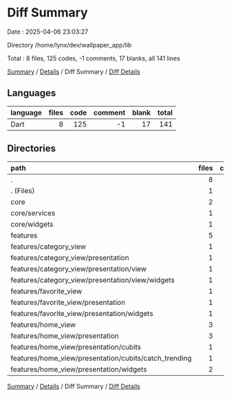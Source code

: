 # Diff Summary

Date : 2025-04-06 23:03:27

Directory /home/lynx/dev/wallpaper_app/lib

Total : 8 files,  125 codes, -1 comments, 17 blanks, all 141 lines

[Summary](results.md) / [Details](details.md) / Diff Summary / [Diff Details](diff-details.md)

## Languages
| language | files | code | comment | blank | total |
| :--- | ---: | ---: | ---: | ---: | ---: |
| Dart | 8 | 125 | -1 | 17 | 141 |

## Directories
| path | files | code | comment | blank | total |
| :--- | ---: | ---: | ---: | ---: | ---: |
| . | 8 | 125 | -1 | 17 | 141 |
| . (Files) | 1 | 3 | 0 | 0 | 3 |
| core | 2 | 36 | 0 | 8 | 44 |
| core/services | 1 | 29 | 0 | 9 | 38 |
| core/widgets | 1 | 7 | 0 | -1 | 6 |
| features | 5 | 86 | -1 | 9 | 94 |
| features/category_view | 1 | 11 | 0 | 0 | 11 |
| features/category_view/presentation | 1 | 11 | 0 | 0 | 11 |
| features/category_view/presentation/view | 1 | 11 | 0 | 0 | 11 |
| features/category_view/presentation/view/widgets | 1 | 11 | 0 | 0 | 11 |
| features/favorite_view | 1 | 33 | 0 | 0 | 33 |
| features/favorite_view/presentation | 1 | 33 | 0 | 0 | 33 |
| features/favorite_view/presentation/widgets | 1 | 33 | 0 | 0 | 33 |
| features/home_view | 3 | 42 | -1 | 9 | 50 |
| features/home_view/presentation | 3 | 42 | -1 | 9 | 50 |
| features/home_view/presentation/cubits | 1 | 10 | -1 | 4 | 13 |
| features/home_view/presentation/cubits/catch_trending | 1 | 10 | -1 | 4 | 13 |
| features/home_view/presentation/widgets | 2 | 32 | 0 | 5 | 37 |

[Summary](results.md) / [Details](details.md) / Diff Summary / [Diff Details](diff-details.md)